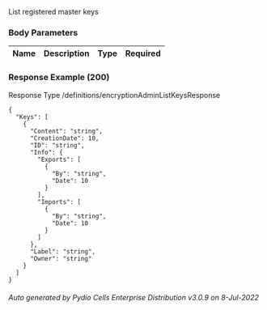 






 
List registered master keys  


### Body Parameters

Name | Description | Type | Required
---|---|---|---






### Response Example (200)
Response Type /definitions/encryptionAdminListKeysResponse

```
{
  "Keys": [
    {
      "Content": "string",
      "CreationDate": 10,
      "ID": "string",
      "Info": {
        "Exports": [
          {
            "By": "string",
            "Date": 10
          }
        ],
        "Imports": [
          {
            "By": "string",
            "Date": 10
          }
        ]
      },
      "Label": "string",
      "Owner": "string"
    }
  ]
}
```




###### Auto generated by Pydio Cells Enterprise Distribution v3.0.9 on 8-Jul-2022
